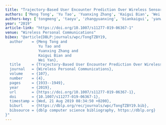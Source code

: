 ```yaml
---
title: "Trajectory-Based User Encounter Prediction Over Wireless Sensor Networks"
authors: ['Meng Tong', 'Yu Tao', 'Yuanxing Zhang', 'Kaigui Bian', 'Wei Yan']
authors-key: ['tongmeng', 'taoyu', 'zhangyuanxing', 'biankaigui', 'yanwei']
year: "2019"
article-link: "https://doi.org/10.1007/s11277-019-06367-1"
venue: "Wireless Personal Communications"
bibex: "@article{DBLP:journals/wpc/TongTZBY19,
  author    = {Meng Tong and
               Yu Tao and
               Yuanxing Zhang and
               Kaigui Bian and
               Wei Yan},
  title     = {Trajectory-Based User Encounter Prediction Over Wireless Sensor Networks},
  journal   = {Wireless Personal Communications},
  volume    = {107},
  number    = {4},
  pages     = {1933--1949},
  year      = {2019},
  url       = {https://doi.org/10.1007/s11277-019-06367-1},
  doi       = {10.1007/s11277-019-06367-1},
  timestamp = {Wed, 21 Aug 2019 08:34:50 +0200},
  biburl    = {https://dblp.org/rec/journals/wpc/TongTZBY19.bib},
  bibsource = {dblp computer science bibliography, https://dblp.org}
}"
---
```

